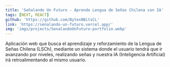 ```yaml
---
title: 'Señalando Un Futuro - Aprende Lengua de Señas Chilena con IA'
tags: [NEXT, REACT]
github: 'https://github.com/BytesNBitsCL'
link: 'https://senalando-un-futuro.vercel.app/'
img: 'imgs/projects/SenalandoUnFuturo-portfolio.webp'
---
```


Aplicación web que busca el aprendizaje y reforzamiento de la Lengua de Señas Chilena (LSCh), mediante un sistema donde el usuario tendrá que ir avanzando por niveles, realizando señas y nuestra IA (Inteligencia Artificial) irá retroalimentando al mismo usuario.